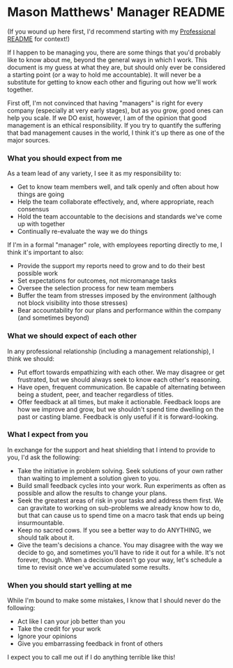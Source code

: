 # Mason Matthews' Manager README

(If you wound up here first, I'd recommend starting with my [Professional README](professional.md) for context!)

If I happen to be managing you, there are some things that you'd probably like to know about me, beyond the general ways in which I work.  This document is my guess at what they are, but should only ever be considered a starting point (or a way to hold me accountable).  It will never be a substitute for getting to know each other and figuring out how we'll work together.

First off, I'm not convinced that having "managers" is right for every company (especially at very early stages), but as you grow, good ones can help you scale.  If we DO exist, however, I am of the opinion that good management is an ethical responsibility.  If you try to quantify the suffering that bad management causes in the world, I think it's up there as one of the major sources.

### What you should expect from me

As a team lead of any variety, I see it as my responsibility to:

* Get to know team members well, and talk openly and often about how things are going
* Help the team collaborate effectively, and, where appropriate, reach consensus
* Hold the team accountable to the decisions and standards we've come up with together
* Continually re-evaluate the way we do things

If I'm in a formal "manager" role, with employees reporting directly to me, I think it's important to also:

* Provide the support my reports need to grow and to do their best possible work
* Set expectations for outcomes, not micromanage tasks
* Oversee the selection process for new team members
* Buffer the team from stresses imposed by the environment (although not block visibility into those stresses)
* Bear accountability for our plans and performance within the company (and sometimes beyond)

### What we should expect of each other

In any professional relationship (including a management relationship), I think we should:

* Put effort towards empathizing with each other.  We may disagree or get frustrated, but we should always seek to know each other's reasoning.
* Have open, frequent communication.  Be capable of alternating between being a student, peer, and teacher regardless of titles.
* Offer feedback at all times, but make it actionable.  Feedback loops are how we improve and grow, but we shouldn't spend time dwelling on the past or casting blame.  Feedback is only useful if it is forward-looking.

### What I expect from you

In exchange for the support and heat shielding that I intend to provide to you, I'd ask the following:

* Take the initiative in problem solving.  Seek solutions of your own rather than waiting to implement a solution given to you.
* Build small feedback cycles into your work.  Run experiments as often as possible and allow the results to change your plans.
* Seek the greatest areas of risk in your tasks and address them first.  We can gravitate to working on sub-problems we already know how to do, but that can cause us to spend time on a macro task that ends up being insurmountable.
* Keep no sacred cows.  If you see a better way to do ANYTHING, we should talk about it.
* Give the team's decisions a chance.  You may disagree with the way we decide to go, and sometimes you'll have to ride it out for a while.  It's not forever, though.  When a decision doesn't go your way, let's schedule a time to revisit once we've accumulated some results.

### When you should start yelling at me

While I'm bound to make some mistakes, I know that I should never do the following:

* Act like I can your job better than you
* Take the credit for your work
* Ignore your opinions
* Give you embarrassing feedback in front of others

I expect you to call me out if I do anything terrible like this!
